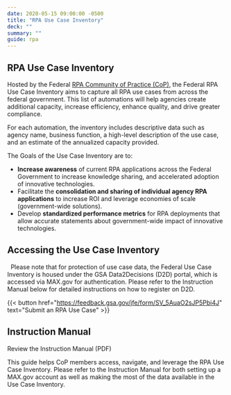 ```yaml
---
date: 2020-05-15 09:00:00 -0500
title: "RPA Use Case Inventory"
deck: ""
summary: ""
guide: rpa
---
```


## RPA Use Case Inventory

Hosted by the Federal [RPA Community of Practice (CoP)](https://digital.gov/communities/rpa/), the Federal RPA Use Case Inventory aims to capture all RPA use cases from across the federal government. This list of automations will help agencies create additional capacity, increase efficiency, enhance quality, and drive greater compliance.   

For each automation, the inventory includes descriptive data such as agency name, business function, a high-level description of the use case, and an estimate of the annualized capacity provided.

The Goals of the Use Case Inventory are to: 

-   **Increase awareness** of current RPA applications across the Federal Government to increase knowledge sharing, and accelerated adoption of innovative technologies.  
-   Facilitate the **consolidation and sharing of individual agency RPA applications** to increase ROI and leverage economies of scale (government-wide solutions).  
-   Develop **standardized performance metrics** for RPA deployments that allow accurate statements about government-wide impact of innovative technologies.

## Accessing the Use Case Inventory
 
Please note that for protection of use case data, the Federal Use Case Inventory is housed under the GSA Data2Decisions (D2D) portal, which is accessed via MAX.gov for authentication. Please refer to the Instruction Manual below for detailed instructions on how to register on D2D.


{{< button href="https://feedback.gsa.gov/jfe/form/SV_5AuaO2sJP5Pbi4J" text="Submit an RPA Use Case" >}}

## Instruction Manual

Review the Instruction Manual (PDF)

This guide helps CoP members access, navigate, and leverage the RPA Use Case Inventory. Please refer to the Instruction Manual for both setting up a MAX.gov account as well as making the most of the data available in the Use Case Inventory.